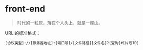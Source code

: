# front-end

> 时代的一粒灰，落在个人头上，就是一座山。

URL 的标准格式：

```
[协议类型]://[服务器地址]:[端口号]/[文件路径][文件名]?[查询]#[片段ID]
```

